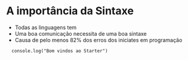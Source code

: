 # A importância da Sintaxe

- Todas as linguagens tem
- Uma boa comunicação necessita de uma boa sintaxe
- Causa de pelo menos 82% dos erros dos iniciates em programação

```JS
  console.log("Bom vindos ao Starter")
```
